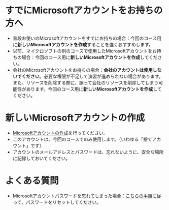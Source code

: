 # すでにMicrosoftアカウントをお持ちの方へ

- 普段お使いのMicrosoftアカウントをすでにお持ちの場合：今回のコース用に**新しいMicrosoftアカウントを作成**することを強くおすすめします。
- 以前、マイクロソフトの別のコースで使用したMicrosoftアカウントをお持ちの場合：今回のコース用に**新しいMicrosoftアカウントを作成**してください。
- 会社のMicrosoftアカウントをお持ちの場合：**会社のアカウントは使用しないでください**。必要な権限が不足して演習が進められない場合があります。また、リソースを削除する際に、誤って会社のリソースを削除してしまう可能性があります。今回のコース用に**新しいMicrosoftアカウントを作成**してください。

# 新しいMicrosoftアカウントの作成

- [Microsoftアカウントの作成](https://account.microsoft.com/account/Account)を行ってください。
- このアカウントは、今回のコースでのみ使用します。（いわゆる「捨てアカウント」です）
- アカウントのメールアドレスとパスワードは、忘れないように、安全な場所に記録しておいてください。

# よくある質問

- Microsoftアカウントパスワードを忘れてしまった場合：[こちらの手順](https://support.microsoft.com/ja-jp/office/microsoft-%E3%82%A2%E3%82%AB%E3%82%A6%E3%83%B3%E3%83%88%E3%81%AE%E3%83%91%E3%82%B9%E3%83%AF%E3%83%BC%E3%83%89%E3%82%92%E3%83%AA%E3%82%BB%E3%83%83%E3%83%88%E3%81%99%E3%82%8B%E6%96%B9%E6%B3%95-eff4f067-5042-c1a3-fe72-b04d60556c37)に従って、パスワードをリセットしてください。


